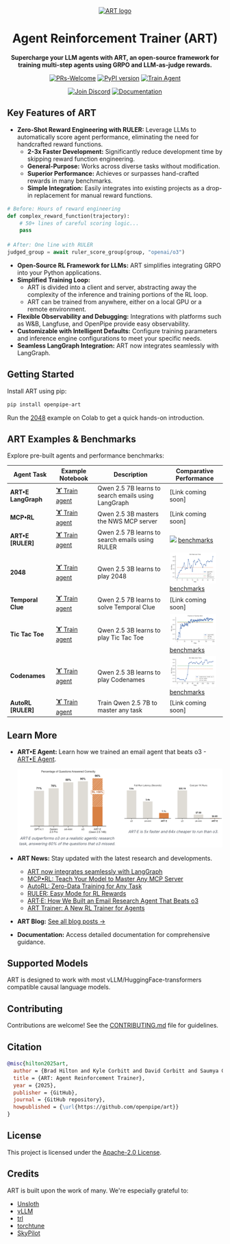 <div align="center">
  <a href="https://art.openpipe.ai">
    <picture>
      <img alt="ART logo" src="https://github.com/openpipe/art/raw/main/assets/ART_logo.png" width="160px">
    </picture>
  </a>
  <h1>Agent Reinforcement Trainer (ART)</h1>
  <p>
    <b>Supercharge your LLM agents with ART, an open-source framework for training multi-step agents using GRPO and LLM-as-judge rewards.</b>
  </p>

  [![PRs-Welcome][contribute-image]][contribute-url]
  [![PyPI version](https://img.shields.io/pypi/v/openpipe-art?color=364fc7)][pypi-url]
  [![Train Agent](https://colab.research.google.com/assets/colab-badge.svg)](https://colab.research.google.com/github/openpipe/art-notebooks/blob/main/examples/2048/2048.ipynb)

  [![Join Discord](https://img.shields.io/badge/Join%20Discord-5865F2?style=plastic&logo=discord&logoColor=white)](https://discord.gg/zbBHRUpwf4)
  [![Documentation](https://img.shields.io/badge/Documentation-orange?style=plastic&logo=gitbook&logoColor=white)](https://art.openpipe.ai)
</div>

## Key Features of ART

*   **Zero-Shot Reward Engineering with RULER:** Leverage LLMs to automatically score agent performance, eliminating the need for handcrafted reward functions.
    *   **2-3x Faster Development:** Significantly reduce development time by skipping reward function engineering.
    *   **General-Purpose:** Works across diverse tasks without modification.
    *   **Superior Performance:** Achieves or surpasses hand-crafted rewards in many benchmarks.
    *   **Simple Integration:** Easily integrates into existing projects as a drop-in replacement for manual reward functions.

```python
# Before: Hours of reward engineering
def complex_reward_function(trajectory):
    # 50+ lines of careful scoring logic...
    pass

# After: One line with RULER
judged_group = await ruler_score_group(group, "openai/o3")
```

*   **Open-Source RL Framework for LLMs:**  ART simplifies integrating GRPO into your Python applications.
*   **Simplified Training Loop:**
    *   ART is divided into a client and server, abstracting away the complexity of the inference and training portions of the RL loop.
    *   ART can be trained from anywhere, either on a local GPU or a remote environment.
*   **Flexible Observability and Debugging:** Integrations with platforms such as W&B, Langfuse, and OpenPipe provide easy observability.
*   **Customizable with Intelligent Defaults:** Configure training parameters and inference engine configurations to meet your specific needs.
*   **Seamless LangGraph Integration:** ART now integrates seamlessly with LangGraph.

## Getting Started

Install ART using pip:

```bash
pip install openpipe-art
```

Run the [2048](https://colab.research.google.com/github/openpipe/art-notebooks/blob/main/examples/2048/2048.ipynb) example on Colab to get a quick hands-on introduction.

## ART Examples & Benchmarks

Explore pre-built agents and performance benchmarks:

| Agent Task           | Example Notebook                                                                                                                       | Description                                         | Comparative Performance                                                                                                                                                                                                     |
| -------------------- | -------------------------------------------------------------------------------------------------------------------------------------- | --------------------------------------------------- | --------------------------------------------------------------------------------------------------------------------------------------------------------------------------------------------------------------------------- |
| **ART•E LangGraph**  | [🏋️ Train agent](https://colab.research.google.com/github/openpipe/art-notebooks/blob/main/examples/langgraph/art-e-langgraph.ipynb)   | Qwen 2.5 7B learns to search emails using LangGraph | [Link coming soon]                                                                                                                                                                                                          |
| **MCP•RL**           | [🏋️ Train agent](https://colab.research.google.com/github/openpipe/art-notebooks/blob/main/examples/mcp-rl/mcp-rl.ipynb)               | Qwen 2.5 3B masters the NWS MCP server              | [Link coming soon]                                                                                                                                                                                                          |
| **ART•E [RULER]**    | [🏋️ Train agent](https://colab.research.google.com/github/openpipe/art-notebooks/blob/main/examples/art-e.ipynb)                       | Qwen 2.5 7B learns to search emails using RULER     | <img src="https://github.com/openpipe/art/raw/main/assets/benchmarks/email_agent/accuracy-training-progress.svg" height="72"> [benchmarks](/dev/art-e/art_e/evaluate/display_benchmarks.ipynb)                              |
| **2048**             | [🏋️ Train agent](https://colab.research.google.com/github/openpipe/art-notebooks/blob/main/examples/2048/2048.ipynb)                   | Qwen 2.5 3B learns to play 2048                     | <img src="https://github.com/openpipe/art/raw/main/assets/benchmarks/2048/accuracy-training-progress.svg" height="72"> [benchmarks](/examples/2048/display_benchmarks.ipynb)                                                |
| **Temporal Clue**    | [🏋️ Train agent](https://colab.research.google.com/github/openpipe/art-notebooks/blob/main/examples/temporal_clue/temporal-clue.ipynb) | Qwen 2.5 7B learns to solve Temporal Clue           | [Link coming soon]                                                                                                                                                                                                          |
| **Tic Tac Toe**      | [🏋️ Train agent](https://colab.research.google.com/github/openpipe/art-notebooks/blob/main/examples/tic_tac_toe/tic-tac-toe.ipynb)     | Qwen 2.5 3B learns to play Tic Tac Toe              | <img src="https://github.com/openpipe/art/raw/main/assets/benchmarks/tic-tac-toe-local/accuracy-training-progress.svg" height="72"> [benchmarks](/examples/tic_tac_toe/display-benchmarks.ipynb)                            |
| **Codenames**        | [🏋️ Train agent](https://colab.research.google.com/github/openpipe/art-notebooks/blob/main/examples/codenames/Codenames_RL.ipynb)      | Qwen 2.5 3B learns to play Codenames                | <img src="https://github.com/openpipe/art/raw/main/assets/benchmarks/codenames/win_rate_over_time.png" height="72"> [benchmarks](https://github.com/OpenPipe/art-notebooks/blob/main/examples/codenames/Codenames_RL.ipynb) |
| **AutoRL [RULER]**   | [🏋️ Train agent](https://colab.research.google.com/github/openpipe/art-notebooks/blob/main/examples/auto_rl.ipynb)                     | Train Qwen 2.5 7B to master any task                | [Link coming soon]                                                                                                                                                                                                          |

## Learn More

*   **ART•E Agent:** Learn how we trained an email agent that beats o3 - [ART•E Agent](https://openpipe.ai/blog/art-e-mail-agent).

    <img src="https://github.com/openpipe/art/raw/main/assets/ART_E_graphs.png" width="700">

*   **ART News:** Stay updated with the latest research and developments.
    *   [ART now integrates seamlessly with LangGraph](https://art.openpipe.ai/integrations/langgraph-integration)
    *   [MCP•RL: Teach Your Model to Master Any MCP Server](https://x.com/corbtt/status/1953171838382817625)
    *   [AutoRL: Zero-Data Training for Any Task](https://x.com/mattshumer_/status/1950572449025650733)
    *   [RULER: Easy Mode for RL Rewards](https://openpipe.ai/blog/ruler-easy-mode-for-rl-rewards)
    *   [ART·E: How We Built an Email Research Agent That Beats o3](https://openpipe.ai/blog/art-e-mail-agent)
    *   [ART Trainer: A New RL Trainer for Agents](https://openpipe.ai/blog/art-trainer)

*   **ART Blog:**  [See all blog posts →](https://openpipe.ai/blog)
*   **Documentation:** Access detailed documentation for comprehensive guidance.

## Supported Models

ART is designed to work with most vLLM/HuggingFace-transformers compatible causal language models.

## Contributing

Contributions are welcome!  See the [CONTRIBUTING.md](CONTRIBUTING.md) file for guidelines.

## Citation

```bibtex
@misc{hilton2025art,
  author = {Brad Hilton and Kyle Corbitt and David Corbitt and Saumya Gandhi and Angky William and Bohdan Kovalenskyi and Andie Jones},
  title = {ART: Agent Reinforcement Trainer},
  year = {2025},
  publisher = {GitHub},
  journal = {GitHub repository},
  howpublished = {\url{https://github.com/openpipe/art}}
}
```

## License

This project is licensed under the [Apache-2.0 License](LICENSE).

## Credits

ART is built upon the work of many. We're especially grateful to:

*   [Unsloth](https://github.com/unslothai/unsloth)
*   [vLLM](https://github.com/vllm-project/vllm)
*   [trl](https://github.com/huggingface/trl)
*   [torchtune](https://github.com/pytorch/torchtune)
*   [SkyPilot](https://github.com/skypilot-org/skypilot)

[pypi-url]: https://pypi.org/project/openpipe-art/
[contribute-url]: https://github.com/openpipe/art/blob/main/CONTRIBUTING.md
[contribute-image]: https://img.shields.io/badge/PRs-welcome-blue.svg